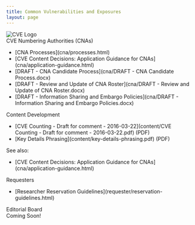 ```yaml
---
title: Common Vulnerabilities and Exposures
layout: page
---
```


<img class="center-block img-responsive" src="{{ site.github.url }}/img/cve-logo-600.png" alt="CVE Logo" />

<div class="row">

  <div class="col-md-6">
    <div class="panel panel-default">
      <div class="panel-heading">
        <div class="panel-title">CVE Numbering Authorities (CNAs)</div>
      </div>
      <div class="panel-body">
        <ul>
          <li markdown="span">[CNA Processes](cna/processes.html)</li>
          <li markdown="span">[CVE Content Decisions: Application Guidance for CNAs](cna/application-guidance.html)</li>
          <li markdown="span">[DRAFT - CNA Candidate Process](cna/DRAFT - CNA Candidate Process.docx)</li>
          <li markdown="span">[DRAFT - Review and Update of CNA Roster](cna/DRAFT - Review and Update of CNA Roster.docx)</li>
          <li markdown="spam">[DRAFT - Information Sharing and Embargo Policies](cna/DRAFT - Information Sharing and Embargo Policies.docx)
        </ul>
      </div>
    </div>
  </div>

  <div class="col-md-6">
    <div class="panel panel-default">
      <div class="panel-heading">
        <div class="panel-title">Content Development</div>
      </div>
      <div class="panel-body">
        <ul>
          <li markdown="span">[CVE Counting - Draft for comment - 2016-03-22](content/CVE Counting - Draft for comment - 2016-03-22.pdf) (PDF)</li>
          <li markdown="span">[Key Details Phrasing](content/key-details-phrasing.pdf) (PDF)</li>
        </ul>
        <p>See also:</p>
        <ul>
          <li markdown="span">[CVE Content Decisions: Application Guidance for CNAs](cna/application-guidance.html)</li>
        </ul>
      </div>
    </div>
  </div>

</div>

<div class="row">

  <div class="col-md-6">
    <div class="panel panel-default">
      <div class="panel-heading">
        <div class="panel-title">Requesters</div>
      </div>
      <div class="panel-body">
        <ul>
          <li markdown="span">[Researcher Reservation Guidelines](requester/reservation-guidelines.html)</li>
        </ul>
      </div>
    </div>
  </div>

  <div class="col-md-6">
    <div class="panel panel-default">
      <div class="panel-heading">
        <div class="panel-title">Editorial Board</div>
      </div>
      <div class="panel-body">
        <div class="alert alert-info">Coming Soon!</div>
      </div>
    </div>
  </div>

</div>
